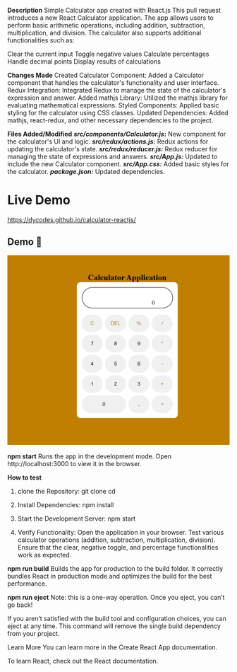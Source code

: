 **Description**
Simple Calculator app created with React.js
This pull request introduces a new React Calculator application. The app allows users to perform basic arithmetic operations, including addition, subtraction, multiplication, and division. The calculator also supports additional functionalities such as:

Clear the current input
Toggle negative values
Calculate percentages
Handle decimal points
Display results of calculations

**Changes Made**
Created Calculator Component: Added a Calculator component that handles the calculator's functionality and user interface.
Redux Integration: Integrated Redux to manage the state of the calculator's expression and answer.
Added mathjs Library: Utilized the mathjs library for evaluating mathematical expressions.
Styled Components: Applied basic styling for the calculator using CSS classes.
Updated Dependencies: Added mathjs, react-redux, and other necessary dependencies to the project.


**Files Added/Modified**
***src/components/Calculator.js*:** New component for the calculator's UI and logic.
***src/redux/actions.js:*** Redux actions for updating the calculator's state.
***src/redux/reducer.js:*** Redux reducer for managing the state of expressions and answers.
***src/App.js:*** Updated to include the new Calculator component.
***src/App.css:*** Added basic styles for the calculator.
***package.json:*** Updated dependencies.

# Live Demo
https://dycodes.github.io/calculator-reactjs/


## Demo 📸
![Project Demo](./Capture.PNG)




**npm start**
Runs the app in the development mode.
Open http://localhost:3000 to view it in the browser.

**How to test**
1. clone the Repository:
git clone <repository-url>
cd <repository-directory>

2. Install Dependencies:
npm install

3. Start the Development Server:
npm start

4. Verify Functionality:
Open the application in your browser.
Test various calculator operations (addition, subtraction, multiplication, division).
Ensure that the clear, negative toggle, and percentage functionalities work as expected.


**npm run build**
Builds the app for production to the build folder.
It correctly bundles React in production mode and optimizes the build for the best performance.

**npm run eject**
Note: this is a one-way operation. Once you eject, you can’t go back!

If you aren’t satisfied with the build tool and configuration choices, you can eject at any time. This command will remove the single build dependency from your project.

Learn More
You can learn more in the Create React App documentation.

To learn React, check out the React documentation.